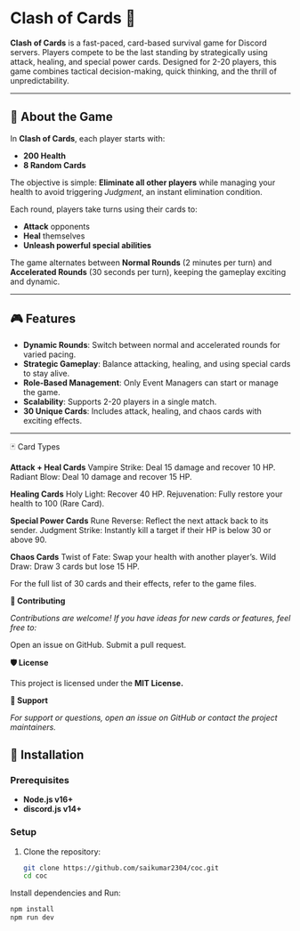 # Clash of Cards 🎴

**Clash of Cards** is a fast-paced, card-based survival game for Discord servers. Players compete to be the last standing by strategically using attack, healing, and special power cards. Designed for 2-20 players, this game combines tactical decision-making, quick thinking, and the thrill of unpredictability.

---

## 📖 About the Game

In **Clash of Cards**, each player starts with:
- **200 Health**
- **8 Random Cards**

The objective is simple: **Eliminate all other players** while managing your health to avoid triggering *Judgment*, an instant elimination condition. 

Each round, players take turns using their cards to:
- **Attack** opponents
- **Heal** themselves
- **Unleash powerful special abilities**

The game alternates between **Normal Rounds** (2 minutes per turn) and **Accelerated Rounds** (30 seconds per turn), keeping the gameplay exciting and dynamic.

---

## 🎮 Features

- **Dynamic Rounds**: Switch between normal and accelerated rounds for varied pacing.
- **Strategic Gameplay**: Balance attacking, healing, and using special cards to stay alive.
- **Role-Based Management**: Only Event Managers can start or manage the game.
- **Scalability**: Supports 2-20 players in a single match.
- **30 Unique Cards**: Includes attack, healing, and chaos cards with exciting effects.

---

🃏 Card Types

**Attack + Heal Cards**
Vampire Strike: Deal 15 damage and recover 10 HP.
Radiant Blow: Deal 10 damage and recover 15 HP.

**Healing Cards**
Holy Light: Recover 40 HP.
Rejuvenation: Fully restore your health to 100 (Rare Card).

**Special Power Cards**
Rune Reverse: Reflect the next attack back to its sender.
Judgment Strike: Instantly kill a target if their HP is below 30 or above 90.

**Chaos Cards**
Twist of Fate: Swap your health with another player’s.
Wild Draw: Draw 3 cards but lose 15 HP.


For the full list of 30 cards and their effects, refer to the game files.

**🤝 Contributing**

*Contributions are welcome! If you have ideas for new cards or features, feel free to:*

Open an issue on GitHub.
Submit a pull request.

**🛡️ License**

This project is licensed under the **MIT License.**

**💬 Support**

*For support or questions, open an issue on GitHub or contact the project maintainers.*



## 📂 Installation

### Prerequisites
- **Node.js v16+**
- **discord.js v14+**

### Setup
1. Clone the repository:
   ```bash
   git clone https://github.com/saikumar2304/coc.git
   cd coc

Install dependencies and Run:
   ```bash
   npm install
   npm run dev  


